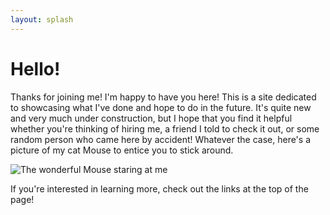 ```yaml
---
layout: splash
---
```

# Hello!

Thanks for joining me! I'm happy to have you here! This is a site dedicated to showcasing what I've done and hope to do in the future. It's quite new and very much under construction, but I hope that you find it helpful whether you're thinking of hiring me, a friend I told to check it out, or some random person who came here by accident! Whatever the case, here's a picture of my cat Mouse to entice you to stick around.

![The wonderful Mouse staring at me](assets/images/mouse-staring-at-me.jpg)

If you're interested in learning more, check out the links at the top of the page!
